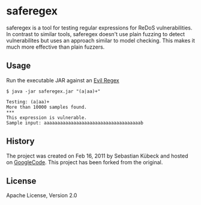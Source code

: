 # saferegex

saferegex is a tool for testing regular expressions for ReDoS vulnerabilities. In contrast to similar tools, saferegex doesn't use plain fuzzing to detect vulnerabilites but uses an approach similar to model checking. This makes it much more effective than plain fuzzers.

## Usage

Run the executable JAR against an [Evil Regex](https://www.owasp.org/index.php/Regular_expression_Denial_of_Service_-_ReDoS)

```
$ java -jar saferegex.jar "(a|aa)+"
                          
Testing: (a|aa)+
More than 10000 samples found.
***
This expression is vulnerable.
Sample input: aaaaaaaaaaaaaaaaaaaaaaaaaaaaaaaaaaaab
```

## History

The project was created on Feb 16, 2011 by Sebastian Kübeck and hosted on [GoogleCode](https://code.google.com/archive/p/saferegex/). This project has
been forked from the original.

## License

Apache License, Version 2.0
